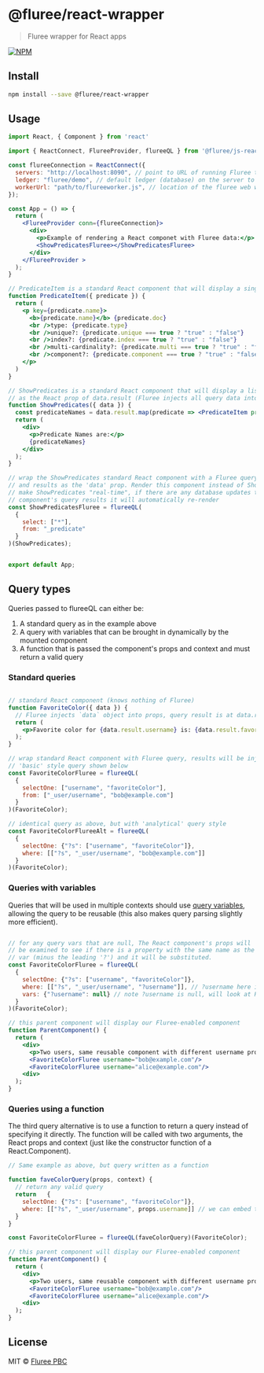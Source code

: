 # @fluree/react-wrapper

> Fluree wrapper for React apps

[![NPM](https://img.shields.io/npm/v/@fluree/react-wrapper.svg)](https://www.npmjs.com/package/@fluree/react-wrapper) 

## Install

```bash
npm install --save @fluree/react-wrapper
```

## Usage

```jsx
import React, { Component } from 'react'

import { ReactConnect, FlureeProvider, flureeQL } from '@fluree/js-react-wrapper'

const flureeConnection = ReactConnect({
  servers: "http://localhost:8090", // point to URL of running Fluree transactor or peer server
  ledger: "fluree/demo", // default ledger (database) on the server to use for this connection
  workerUrl: "path/to/flureeworker.js", // location of the fluree web worker javascript file
});

const App = () => {
  return (
    <FlureeProvider conn={flureeConnection}>
      <div>
        <p>Example of rendering a React componet with Fluree data:</p>
        <ShowPredicatesFluree></ShowPredicatesFluree>
      </div>
    </FlureeProvider >
  );
}

// PredicateItem is a standard React component that will display a single predicate item from the db's schema
function PredicateItem({ predicate }) {
  return (
    <p key={predicate.name}>
      <b>{predicate.name}</b> {predicate.doc}
      <br />type: {predicate.type}
      <br />unique?: {predicate.unique === true ? "true" : "false"}
      <br />index?: {predicate.index === true ? "true" : "false"}
      <br />multi-cardinality?: {predicate.multi === true ? "true" : "false"}
      <br />component?: {predicate.component === true ? "true" : "false"}
    </p>
  )
}

// ShowPredicates is a standard React component that will display a list of Predicates passed in
// as the React prop of data.result (Fluree injects all query data into a component's 'data' prop)
function ShowPredicates({ data }) {
  const predicateNames = data.result.map(predicate => <PredicateItem predicate={predicate} />);
  return (
    <div>
      <p>Predicate Names are:</p>
      {predicateNames}
    </div>
  );
}

// wrap the ShowPredicates standard React component with a Fluree query, it will inject the status
// and results as the 'data' prop. Render this component instead of ShowPredicates. This will also
// make ShowPredicates "real-time", if there are any database updates that would affect this
// component's query results it will automatically re-render
const ShowPredicatesFluree = flureeQL(
  {
    select: ["*"],
    from: "_predicate"
  }
)(ShowPredicates);


export default App;

```

## Query types

Queries passed to flureeQL can either be:

1. A standard query as in the example above
2. A query with variables that can be brought in dynamically by the mounted component
3. A function that is passed the component's props and context and must return a valid query


### Standard queries

```jsx

// standard React component (knows nothing of Fluree)
function FavoriteColor({ data }) {
  // Fluree injects `data` object into props, query result is at data.result
  return (
    <p>Favorite color for {data.result.username} is: {data.result.favoriteColor}</p>
  );
}

// wrap standard React component with Fluree query, results will be injected
// 'basic' style query shown below
const FavoriteColorFluree = flureeQL(
  {
    selectOne: ["username", "favoriteColor"],
    from: ["_user/username", "bob@example.com"]
  }
)(FavoriteColor);

// identical query as above, but with 'analytical' query style
const FavoriteColorFlureeAlt = flureeQL(
  {
    selectOne: {"?s": ["username", "favoriteColor"]},
    where: [["?s", "_user/username", "bob@example.com"]]
  }
)(FavoriteColor);

```

### Queries with variables

Queries that will be used in multiple contexts should use 
[query variables](https://docs.flur.ee/docs/query/analytical-query#variables), 
allowing the query to be reusable (this also makes query parsing slightly more efficient).

```jsx

// for any query vars that are null, The React component's props will 
// be examined to see if there is a property with the same name as the missing
// var (minus the leading '?') and it will be substituted.
const FavoriteColorFluree = flureeQL(
  {
    selectOne: {"?s": ["username", "favoriteColor"]},
    where: [["?s", "_user/username", "?username"]], // ?username here is a query variable
    vars: {"?username": null} // note ?username is null, will look at React props for presence of 'username'
  }
)(FavoriteColor);

// this parent component will display our Fluree-enabled component
function ParentComponent() {
  return (
    <div>
      <p>Two users, same reusable component with different username property:</p>
      <FavoriteColorFluree username="bob@example.com"/>
      <FavoriteColorFluree username="alice@example.com"/>
    <div>
  );
}

```

### Queries using a function

The third query alternative is to use a function to return a query instead of specifying it directly.
The function will be called with two arguments, the React props and context 
(just like the constructor function of a React.Component).

```jsx
// Same example as above, but query written as a function

function faveColorQuery(props, context) {
  // return any valid query
  return   {
    selectOne: {"?s": ["username", "favoriteColor"]},
    where: [["?s", "_user/username", props.username]] // we can embed the value directly in the query
  }
}

const FavoriteColorFluree = flureeQL(faveColorQuery)(FavoriteColor);

// this parent component will display our Fluree-enabled component
function ParentComponent() {
  return (
    <div>
      <p>Two users, same reusable component with different username property:</p>
      <FavoriteColorFluree username="bob@example.com"/>
      <FavoriteColorFluree username="alice@example.com"/>
    <div>
  );
}
```


## License

MIT © [Fluree PBC](https://github.com/fluree)

